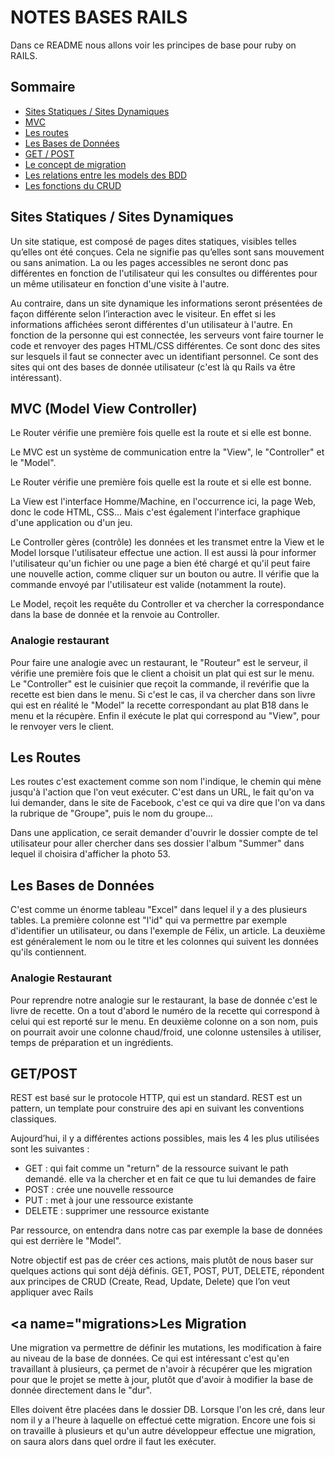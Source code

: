 # NOTES BASES RAILS
Dans ce README nous allons voir les principes de base pour ruby on RAILS.

## Sommaire
* [Sites Statiques / Sites Dynamiques](#stat_dyn)
* [MVC](#mvc)
* [Les routes](#routes)
* [Les Bases de Données](#bases_de_données)
* [GET / POST](#get_post)
* [Le concept de migration](#migrations)
* [Les relations entre les models des BDD](#relations_bdd)
* [Les fonctions du CRUD](#crud)


## <a name="stat_dyn">Sites Statiques / Sites Dynamiques</a>

Un site statique, est composé de pages dites statiques, visibles telles qu’elles ont été conçues. Cela ne signifie pas qu’elles sont sans mouvement ou sans animation. La ou les pages accessibles ne seront donc pas différentes en fonction de l'utilisateur qui les consultes ou différentes pour un même utilisateur en fonction d'une visite à l'autre.

Au contraire, dans un site dynamique les informations seront présentées de façon différente selon l’interaction avec le visiteur. En effet si les informations affichées seront différentes d'un utilisateur à l'autre. En fonction de la personne qui est connectée, les serveurs vont faire tourner le code et renvoyer des pages HTML/CSS différentes. Ce sont donc des sites sur lesquels il faut se connecter avec un identifiant personnel. Ce sont des sites qui ont des bases de donnée utilisateur (c'est là qu Rails va être intéressant).





## <a name="mvc">MVC (Model View Controller)</a>


Le Router vérifie une première fois quelle est la route et si elle est bonne.

Le MVC est un système de communication entre la "View", le "Controller" et le "Model".

Le Router vérifie une première fois quelle est la route et si elle est bonne.

La View est l'interface Homme/Machine, en l'occurrence ici, la page Web, donc le code HTML, CSS... Mais c'est également l'interface graphique d'une application ou d'un jeu.

Le Controller gères (contrôle) les données et les transmet entre la View et le Model lorsque l'utilisateur effectue une action. Il est aussi là pour informer l'utilisateur qu'un fichier ou une page a bien été chargé et qu'il peut faire une nouvelle action, comme cliquer sur un bouton ou autre.
Il vérifie que la commande envoyé par l'utilisateur est valide (notamment la route).

Le Model, reçoit les requête du Controller et va chercher la correspondance dans la base de donnée et la renvoie au Controller.


### Analogie restaurant

Pour faire une analogie avec un restaurant, le "Routeur" est le serveur, il vérifie une première fois que le client a choisit un plat qui est sur le menu.
Le "Controller" est le cuisinier que reçoit la commande, il revérifie que la recette est bien dans le menu.
Si c'est le cas, il va chercher dans son livre qui est en réalité le "Model" la recette correspondant au plat B18 dans le menu et la récupère.
Enfin il exécute le plat qui correspond au "View", pour le renvoyer vers le client.





## <a name="routes">Les Routes</a>

Les routes c'est exactement comme son nom l'indique, le chemin qui mène jusqu'à l'action que l'on veut exécuter.
C'est dans un URL, le fait qu'on va lui demander, dans le site de Facebook, c'est ce qui va dire que l'on va dans la rubrique de "Groupe", puis le nom du groupe...

Dans une application, ce serait demander d'ouvrir le dossier compte de tel utilisateur pour aller chercher dans ses dossier l'album "Summer" dans lequel il choisira d'afficher la photo 53.






## <a name="bases_de_données">Les Bases de Données</a>

C'est comme un énorme tableau "Excel" dans lequel il y a des plusieurs tables.
La première colonne est "l'id" qui va permettre par exemple d'identifier un utilisateur, ou dans l'exemple de Félix, un article. La deuxième est généralement le nom ou le titre et les colonnes qui suivent les données qu'ils contiennent.


### Analogie Restaurant

Pour reprendre notre analogie sur le restaurant, la base de donnée c'est le livre de recette.
On a tout d'abord le numéro de la recette qui correspond à celui qui est reporté sur le menu.
En deuxième colonne on a son nom, puis on pourrait avoir une colonne chaud/froid, une colonne ustensiles à utiliser, temps de préparation et un ingrédients.







## <a name="get_post">GET/POST</a>


REST est basé sur le protocole HTTP, qui est un standard. REST est un pattern, un template pour construire des api en suivant les conventions classiques.

Aujourd’hui, il y a différentes actions possibles, mais les 4 les plus utilisées sont les suivantes :
* GET : qui fait comme un "return" de la ressource suivant le path demandé. elle va la chercher et en fait ce que tu lui demandes de faire
* POST : crée une nouvelle ressource
* PUT : met à jour une ressource existante
* DELETE : supprimer une ressource existante

Par ressource, on entendra dans notre cas par exemple la base de données qui est derrière le "Model".

Notre objectif est pas de créer ces actions, mais plutôt de nous baser sur quelques actions qui sont déjà définis. GET, POST, PUT, DELETE, répondent aux principes de CRUD (Create, Read, Update, Delete) que l’on veut appliquer avec Rails







## <a name="migrations>Les Migration</a>

Une migration va permettre de définir les mutations, les modification à faire au niveau de la base de données.
Ce qui est intéressant c'est qu'en travaillant à plusieurs, ça permet de n'avoir à récupérer que les migration pour que le projet se mette à jour, plutôt que d'avoir à modifier la base de donnée directement dans le "dur".

Elles doivent être placées dans le dossier DB.
Lorsque l'on les cré, dans leur nom il y a l'heure à laquelle on effectué cette migration.
Encore une fois si on travaille à plusieurs et qu'un autre développeur effectue une migration, on saura alors dans quel ordre il faut les exécuter.
